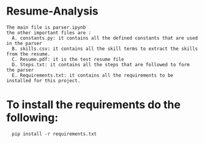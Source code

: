 # Resume-Analysis
    The main file is parser.ipynb
    the other important files are :
      A. constants.py: it contains all the defined constants that are used in the parser
      B. skills.csv: it contains all the skill terms to extract the skills from the resume.
      C. Resume.pdf: it is the test resume file
      D. Steps.txt: it contains all the steps that are followed to form the parser
      E. Requirements.txt: it contains all the requirements to be installed for this project.
  # To install the requirements do the following:
      pip install -r requirements.txt
      
